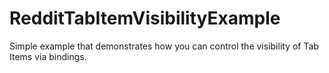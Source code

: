 # RedditTabItemVisibilityExample

Simple example that demonstrates how you can control the visibility of Tab Items via bindings.
